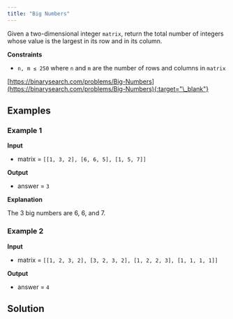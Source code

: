 ```yaml
---
title: "Big Numbers"
---
```


Given a two-dimensional integer `matrix`, return the total number of integers whose value is the largest in its row and in its column.

**Constraints**

- `n, m ≤ 250` where `n` and `m` are the number of rows and columns in `matrix`

[https://binarysearch.com/problems/Big-Numbers](https://binarysearch.com/problems/Big-Numbers){:target="\_blank"}

## Examples

### Example 1

**Input**

- matrix = `[[1, 3, 2], [6, 6, 5], [1, 5, 7]]`

**Output**

- answer = `3`

**Explanation**

The 3 big numbers are 6, 6, and 7.

### Example 2

**Input**

- matrix = `[[1, 2, 3, 2], [3, 2, 3, 2], [1, 2, 2, 3], [1, 1, 1, 1]]`

**Output**

- answer = `4`

## Solution

<script src="https://gist.github.com/yaeba/16da7be5123724fcf6eccc25581cef5a.js?file=Big-Numbers.cpp"></script>
